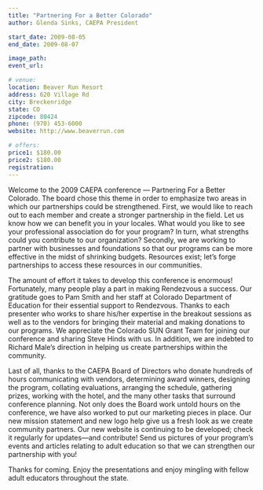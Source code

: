 ```yaml
---
title: "Partnering For a Better Colorado"
author: Glenda Sinks, CAEPA President

start_date: 2009-08-05
end_date: 2009-08-07

image_path:
event_url: 

# venue:
location: Beaver Run Resort
address: 620 Village Rd
city: Breckenridge
state: CO
zipcode: 80424
phone: (970) 453-6000
website: http://www.beaverrun.com

# offers:
price1: $180.00
price2: $180.00
registration: 
---
```

Welcome to the 2009 CAEPA conference — Partnering For a Better Colorado. The board chose this theme in order to emphasize two areas in which our partnerships could be strengthened. First, we would like to reach out to each member and create a stronger partnership in the field. Let us know how we can benefit you in your locales. What would you like to see your professional association do for your program? In turn, what strengths could you contribute to our organization? Secondly, we are working to partner with businesses and foundations so that our programs can be more effective in the midst of shrinking budgets. Resources exist; let’s forge partnerships to access these resources in our communities.

The amount of effort it takes to develop this conference is enormous! Fortunately, many people play a part in making Rendezvous a success. Our gratitude goes to Pam Smith and her staff at Colorado Department of Education for their essential support to Rendezvous. Thanks to each presenter who works to share his/her expertise in the breakout sessions as well as to the vendors for bringing their material and making donations to our programs. We appreciate the Colorado SUN Grant Team for joining our conference and sharing Steve Hinds with us. In addition, we are indebted to Richard Male’s direction in helping us create partnerships within the community.

Last of all, thanks to the CAEPA Board of Directors who donate hundreds of hours communicating with vendors, determining award winners, designing the program, collating evaluations, arranging the schedule, gathering prizes, working with the hotel, and the many other tasks that surround conference planning. Not only does the Board work untold hours on the conference, we have also worked to put our marketing pieces in place. Our new mission statement and new logo help give us a fresh look as we create community partners. Our new website is continuing to be developed; check it regularly for updates—and contribute! Send us pictures of your program’s events and articles relating to adult education so that we can strengthen our partnership with you!

Thanks for coming. Enjoy the presentations and enjoy mingling with fellow adult educators throughout the state.
